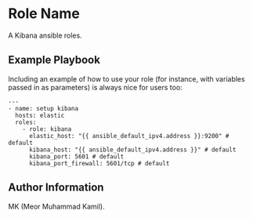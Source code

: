 Role Name
=========

A Kibana ansible roles.

Example Playbook
----------------

Including an example of how to use your role (for instance, with variables passed in as parameters) is always nice for users too:

    ---
    - name: setup kibana
      hosts: elastic
      roles:
        - role: kibana
          elastic_host: "{{ ansible_default_ipv4.address }}:9200" # default
          kibana_host: "{{ ansible_default_ipv4.address }}" # default
          kibana_port: 5601 # default
          kibana_port_firewall: 5601/tcp # default




Author Information
------------------
MK (Meor Muhammad Kamil).



